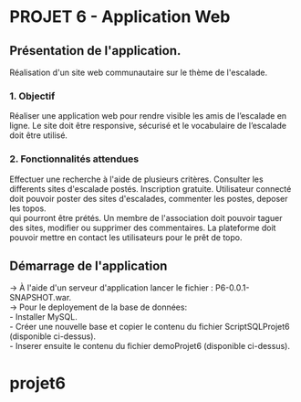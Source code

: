 # PROJET 6 - Application Web 

## Présentation de l'application. 

Réalisation d'un site web communautaire sur le thème de l'escalade. 

 ### 1. Objectif  
  	
  Réaliser une application web pour rendre visible les amis de l’escalade en ligne. 
  Le site doit être responsive, sécurisé et le vocabulaire de l’escalade doit être utilisé. 						
	
 ### 2. Fonctionnalités attendues  
  
  Effectuer une recherche à l'aide de plusieurs critères. 
  Consulter les differents sites d'escalade postés. 
  Inscription gratuite. 
  Utilisateur connecté doit pouvoir poster des sites d'escalades, commenter les postes, deposer les topos.  
  qui pourront être prétés. 
  Un membre de l'association doit pouvoir taguer des sites, modifier ou supprimer des commentaires. 
  La plateforme doit pouvoir mettre en contact les utilisateurs pour le prêt de topo. 

## Démarrage de l'application  

-> À l'aide d'un serveur d'application lancer le fichier : P6-0.0.1-SNAPSHOT.war.  
-> Pour le deployement de la base de données:    
	- Installer MySQL.   
	- Créer une nouvelle base et copier le contenu du fichier ScriptSQLProjet6 (disponible ci-dessus).  
	- Inserer ensuite le contenu du fichier demoProjet6 (disponible ci-dessus). 





# projet6
